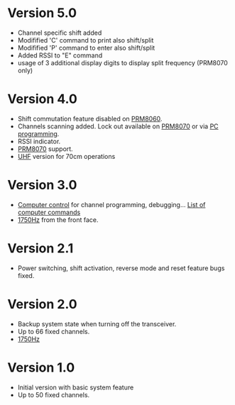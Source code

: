 Version 5.0
===========
* Channel specific shift added
* Modifified 'C' command to print also shift/split
* Modifified 'P' command to enter also shift/split
* Added RSSI to "E" command
* usage of 3 additional display digits to display split frequency (PRM8070 only)

Version 4.0
===========
* Shift commutation feature disabled on [PRM8060](doc/PRM8060.md).
* Channels scanning added. Lock out available on [PRM8070](doc/PRM8070.md) or via [PC programming](doc/Computer_commands_V4.md).
* RSSI indicator.
* [PRM8070](PRM8070.md) support.
* [UHF](prm80x0_430.bin.md) version for 70cm operations

Version 3.0
===========
* [Computer control](doc/Computer_control.md) for channel programming, debugging... [List of computer commands](doc/Computer_commands_V3.md)
* [1750Hz](doc/1750Hz_tone.md) from the front face.

Version 2.1
===========
* Power switching, shift activation, reverse mode and reset feature bugs fixed.

Version 2.0
===========
* Backup system state when turning off the transceiver.
* Up to 66 fixed channels.
* [1750Hz](doc/1750Hz_tone.md)

Version 1.0
===========
* Initial version with basic system feature
* Up to 50 fixed channels.
